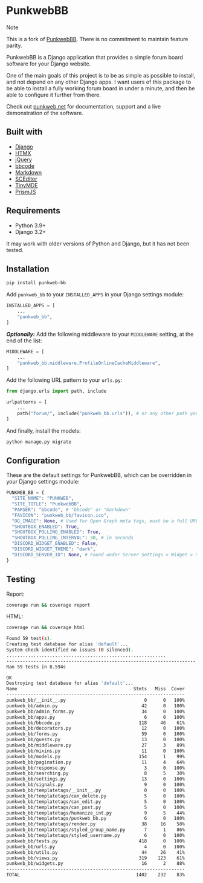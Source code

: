 # PunkwebBB

> [!NOTE]  
> This is a fork of [PunkwebBB](https://github.com/punkweb/punkwebbb). There is no commitment to maintain feature parity.

PunkwebBB is a Django application that provides a simple forum board software for your Django website.

One of the main goals of this project is to be as simple as possible to install, and not depend on any other Django apps.  I want users of this package to be able to install a fully working forum board in under a minute, and then be able to configure it further from there.

Check out [punkweb.net](https://punkweb.net/board/) for documentation, support and a live demonstration of the software.

## Built with

- [Django](https://www.djangoproject.com/)
- [HTMX](https://htmx.org/)
- [jQuery](https://jquery.com/)
- [bbcode](https://pypi.org/project/bbcode/)
- [Markdown](https://pypi.org/project/Markdown/)
- [SCEditor](https://www.sceditor.com/)
- [TinyMDE](https://github.com/jefago/tiny-markdown-editor)
- [PrismJS](https://prismjs.com/)

## Requirements

- Python 3.9+
- Django 3.2+

It may work with older versions of Python and Django, but it has not been tested.

## Installation

```bash
pip install punkweb-bb
```

Add `punkweb_bb` to your `INSTALLED_APPS` in your Django settings module:

```python
INSTALLED_APPS = [
    ...
    "punkweb_bb",
]
```

**_Optionally:_** Add the following middleware to your `MIDDLEWARE` setting, at the end of the list:

```python
MIDDLEWARE = [
    ...
    "punkweb_bb.middleware.ProfileOnlineCacheMiddleware",
]
```

Add the following URL pattern to your `urls.py`:

```python
from django.urls import path, include

urlpatterns = [
    ...
    path("forum/", include("punkweb_bb.urls")), # or any other path you want
]
```

And finally, install the models:

```bash
python manage.py migrate
```

## Configuration

These are the default settings for PunkwebBB, which can be overridden in your Django settings module:

```python
PUNKWEB_BB = {
  "SITE_NAME": "PUNKWEB",
  "SITE_TITLE": "PunkwebBB",
  "PARSER": "bbcode", # "bbcode" or "markdown"
  "FAVICON": "punkweb_bb/favicon.ico",
  "OG_IMAGE": None, # Used for Open Graph meta tags, must be a full URL!
  "SHOUTBOX_ENABLED": True,
  "SHOUTBOX_POLLING_ENABLED": True,
  "SHOUTBOX_POLLING_INTERVAL": 30, # in seconds
  "DISCORD_WIDGET_ENABLED": False,
  "DISCORD_WIDGET_THEME": "dark",
  "DISCORD_SERVER_ID": None, # Found under Server Settings > Widget > Server ID
}
```

## Testing

Report:

```bash
coverage run && coverage report
```

HTML:

```bash
coverage run && coverage html
```

```bash
Found 59 test(s).
Creating test database for alias 'default'...
System check identified no issues (0 silenced).
...........................................................
----------------------------------------------------------------------
Ran 59 tests in 8.594s

OK
Destroying test database for alias 'default'...
Name                                           Stmts   Miss  Cover
------------------------------------------------------------------
punkweb_bb/__init__.py                             0      0   100%
punkweb_bb/admin.py                               42      0   100%
punkweb_bb/admin_forms.py                         34      0   100%
punkweb_bb/apps.py                                 6      0   100%
punkweb_bb/bbcode.py                             118     46    61%
punkweb_bb/decorators.py                          12      0   100%
punkweb_bb/forms.py                               59      0   100%
punkweb_bb/guests.py                              13      0   100%
punkweb_bb/middleware.py                          27      3    89%
punkweb_bb/mixins.py                              11      0   100%
punkweb_bb/models.py                             154      1    99%
punkweb_bb/pagination.py                          11      4    64%
punkweb_bb/response.py                             3      0   100%
punkweb_bb/searching.py                            8      5    38%
punkweb_bb/settings.py                            13      0   100%
punkweb_bb/signals.py                              9      0   100%
punkweb_bb/templatetags/__init__.py                0      0   100%
punkweb_bb/templatetags/can_delete.py              5      0   100%
punkweb_bb/templatetags/can_edit.py                5      0   100%
punkweb_bb/templatetags/can_post.py                5      0   100%
punkweb_bb/templatetags/humanize_int.py            9      5    44%
punkweb_bb/templatetags/punkweb_bb.py              6      0   100%
punkweb_bb/templatetags/render.py                 38     16    58%
punkweb_bb/templatetags/styled_group_name.py       7      1    86%
punkweb_bb/templatetags/styled_username.py         6      0   100%
punkweb_bb/tests.py                              418      0   100%
punkweb_bb/urls.py                                 4      0   100%
punkweb_bb/utils.py                               44     26    41%
punkweb_bb/views.py                              319    123    61%
punkweb_bb/widgets.py                             16      2    88%
------------------------------------------------------------------
TOTAL                                           1402    232    83%
```
